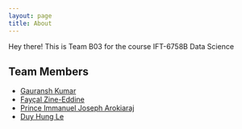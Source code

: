```yaml
---
layout: page
title: About
---
```


<p class="message">
  Hey there! This is Team B03 for the course IFT-6758B Data Science
</p>

## Team Members
- [Gauransh Kumar](https://gauransh.dev)
- [Fayçal Zine-Eddine](mailto:faycal.zine-eddine@umontreal.ca)
- [Prince Immanuel Joseph Arokiaraj](mailto:prince.immanuel.joseph.arokiaraj@umontreal.ca)
- [Duy Hung Le](mailto:duy.hung.le@umontreal.ca)